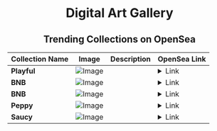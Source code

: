 <div align="center">

# Digital Art Gallery

## Trending Collections on OpenSea

| Collection Name                       | Image                                                                                     | Description                       | OpenSea Link                                                                                          |
|---------------------------------------|-------------------------------------------------------------------------------------------|-----------------------------------|--------------------------------------------------------------------------------------------------------|
| **Playful** | ![Image](https://i.seadn.io/s/raw/files/700554980f6f764a52f7e03e2d282d45.jpg?w=500&auto=format?w=200&auto=format) |  | <details><summary>Link</summary>[Playful](https://opensea.io/collection/playful-1554)</details> |
| **BNB** | ![Image](https://i.seadn.io/s/raw/files/ca481e5da24b5e1f9611ea0470de9470.jpg?w=500&auto=format?w=200&auto=format) |  | <details><summary>Link</summary>[BNB](https://opensea.io/collection/bnb-1036)</details> |
| **BNB** | ![Image](https://i.seadn.io/s/raw/files/39c7d9995e21c29519138a85608d5390.jpg?w=500&auto=format?w=200&auto=format) |  | <details><summary>Link</summary>[BNB](https://opensea.io/collection/bnb-1035)</details> |
| **Peppy** | ![Image](https://i.seadn.io/s/raw/files/1fce0655c82df174ed64c0a8423afa1b.jpg?w=500&auto=format?w=200&auto=format) |  | <details><summary>Link</summary>[Peppy](https://opensea.io/collection/peppy-4792)</details> |
| **Saucy** | ![Image](https://i.seadn.io/s/raw/files/c8a3e5a7389927e93b9302b828316e72.jpg?w=500&auto=format?w=200&auto=format) |  | <details><summary>Link</summary>[Saucy](https://opensea.io/collection/saucy-1602)</details> |

</div>